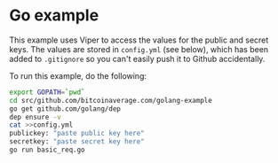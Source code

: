 # Go example

This example uses Viper to access the values for the public and
secret keys. The values are stored in `config.yml` (see below),
which has been added to `.gitignore` so you can't easily
push it to Github accidentally.

To run this example, do the following:
```bash
export GOPATH=`pwd`
cd src/github.com/bitcoinaverage.com/golang-example
go get github.com/golang/dep
dep ensure -v
cat >>config.yml
publickey: "paste public key here"
secretkey: "paste secret key here"
go run basic_req.go
```

